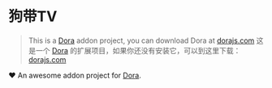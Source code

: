 # 狗带TV

> This is a [Dora](https://dorajs.com/) addon project, you can download Dora at [dorajs.com](https://dorajs.com)
> 这是一个 [Dora](https://dorajs.com) 的扩展项目，如果你还没有安装它，可以到这里下载：[dorajs.com](https://dorajs.com)

❤️ An awesome addon project for [Dora](https://dorajs.com/).
